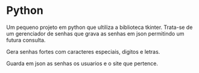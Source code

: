# Python

Um pequeno projeto em python que ultiliza a biblioteca tkinter.
Trata-se de um gerenciador de senhas que grava as senhas em json permitindo um futura consulta.

Gera senhas fortes com caracteres especiais, digitos e letras.

Guarda em json as senhas os usuarios e o site que pertence.
